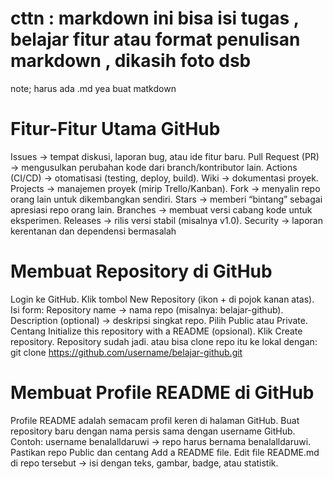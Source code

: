 # cttn : markdown ini bisa isi tugas , belajar fitur atau format penulisan markdown , dikasih foto dsb
note; harus ada .md yea buat matkdown
# Fitur-Fitur Utama GitHub
Issues → tempat diskusi, laporan bug, atau ide fitur baru.
Pull Request (PR) → mengusulkan perubahan kode dari branch/kontributor lain.
Actions (CI/CD) → otomatisasi (testing, deploy, build).
Wiki → dokumentasi proyek.
Projects → manajemen proyek (mirip Trello/Kanban).
Fork → menyalin repo orang lain untuk dikembangkan sendiri.
Stars → memberi “bintang” sebagai apresiasi repo orang lain.
Branches → membuat versi cabang kode untuk eksperimen.
Releases → rilis versi stabil (misalnya v1.0).
Security → laporan kerentanan dan dependensi bermasalah

# Membuat Repository di GitHub
Login ke GitHub.
Klik tombol New Repository (ikon + di pojok kanan atas).
Isi form: Repository name → nama repo (misalnya: belajar-github).
Description (optional) → deskripsi singkat repo.
Pilih Public atau Private.
Centang Initialize this repository with a README (opsional).
Klik Create repository.
Repository sudah jadi. atau bisa clone repo itu ke lokal dengan:
git clone https://github.com/username/belajar-github.git

# Membuat Profile README di GitHub
Profile README adalah semacam profil keren di halaman GitHub.
Buat repository baru dengan nama persis sama dengan username GitHub.
Contoh: username benalalldaruwi → repo harus bernama benalalldaruwi.
Pastikan repo Public dan centang Add a README file.
Edit file README.md di repo tersebut → isi dengan teks, gambar, badge, atau statistik.

